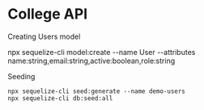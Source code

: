 # College API

Creating Users model

 npx sequelize-cli model:create --name User --attributes name:string,email:string,active:boolean,role:string

Seeding

	npx sequelize-cli seed:generate --name demo-users
	npx sequelize-cli db:seed:all
